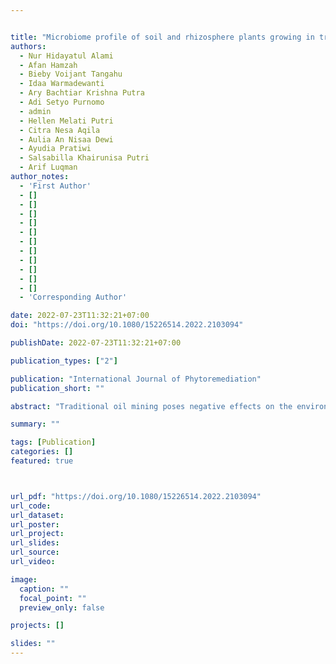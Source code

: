 ```yaml
---


title: "Microbiome profile of soil and rhizosphere plants growing in traditional oil mining land in Wonocolo, Bojonegoro, Indonesia"
authors:
  - Nur Hidayatul Alami
  - Afan Hamzah
  - Bieby Voijant Tangahu
  - Idaa Warmadewanti
  - Ary Bachtiar Krishna Putra
  - Adi Setyo Purnomo
  - admin
  - Hellen Melati Putri
  - Citra Nesa Aqila
  - Aulia An Nisaa Dewi
  - Ayudia Pratiwi
  - Salsabilla Khairunisa Putri
  - Arif Luqman
author_notes:
  - 'First Author'
  - []
  - []
  - []
  - []
  - []
  - []
  - []
  - []
  - []
  - []
  - []
  - 'Corresponding Author'

date: 2022-07-23T11:32:21+07:00
doi: "https://doi.org/10.1080/15226514.2022.2103094"

publishDate: 2022-07-23T11:32:21+07:00

publication_types: ["2"]

publication: "International Journal of Phytoremediation"
publication_short: ""

abstract: "Traditional oil mining poses negative effects on the environment through pollution with crude oil. One of the traditional mining sites in Wonocolo, Bojonegoro, Indonesia was reported to contaminate the surrounding area with a high level of crude oil. Therefore, this study aims to examine the microbiome profiles of contaminated soil and the rhizosphere of naturalized plants growing at the sites. It was conducted in Wonocolo, Bojonegoro to obtain an insight into the possible remediation efforts of using indigenous hydrocarbon-degrading bacteria and naturalized plants as in situ remediation agents. The results showed that the soil located close to the oil well-contained a high level of crude oil at 24.8%, and exhibited a distinct microbiome profile compared to those located further which had lower crude oil contamination of 14.15, 10.89, and 4.9%. Soil with the highest level of crude oil contamination had a comparatively higher relative abundance of assA, an anaerobic alkene-degrading gene. Meanwhile, the rhizosphere of the two naturalized plants, Muntingia calabura, and Pennisetum purpureum, exhibited indifferent microbiome profiles compared to the soil. They were found to contain less abundant hydrocarbon-degrading genes, such as C230, PAH-RHD-GP, nahAc, assA, and alkB suggesting that these naturalized plants might not be a suitable tool for in-situ remediation."

summary: ""

tags: [Publication]
categories: []
featured: true



url_pdf: "https://doi.org/10.1080/15226514.2022.2103094"
url_code:
url_dataset:
url_poster:
url_project:
url_slides:
url_source:
url_video:

image:
  caption: ""
  focal_point: ""
  preview_only: false

projects: []

slides: ""
---
```

